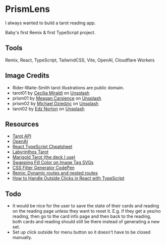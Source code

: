 # PrismLens

I always wanted to build a tarot reading app.

Baby's first Remix & first TypeScript project.

## Tools

Remix, React, TypeScript, TailwindCSS, Vite, OpenAI, Cloudflare Workers

## Image Credits

- Rider-Waite-Smith tarot illustrations are public domain.
- tarot01 by <a href="https://unsplash.com/@ceciliamiraldi?utm_content=creditCopyText&utm_medium=referral&utm_source=unsplash">Cecilia Miraldi</a> on <a href="https://unsplash.com/photos/a-candle-sitting-next-to-a-set-of-tarot-cards-73j1nQyNhs8?utm_content=creditCopyText&utm_medium=referral&utm_source=unsplash">Unsplash</a>
- prism01 by <a href="https://unsplash.com/@mcarsience_photography?utm_content=creditCopyText&utm_medium=referral&utm_source=unsplash">Meagan Carsience</a> on <a href="https://unsplash.com/photos/a-blurry-image-of-a-black-background-with-white-and-yellow-lights-YiVC0K8pOMg?utm_content=creditCopyText&utm_medium=referral&utm_source=unsplash">Unsplash</a>
- prism02 by <a href="https://unsplash.com/@lazycreekimages?utm_content=creditCopyText&utm_medium=referral&utm_source=unsplash">Michael Dziedzic</a> on <a href="https://unsplash.com/photos/black-and-red-triangle-illustration-nc11Hg2ja-s?utm_content=creditCopyText&utm_medium=referral&utm_source=unsplash">Unsplash</a>
- tarot02 by <a href="https://unsplash.com/@edznorton?utm_content=creditCopyText&utm_medium=referral&utm_source=unsplash">Edz Norton</a> on <a href="https://unsplash.com/photos/6ea3wzvbDWw?utm_content=creditCopyText&utm_medium=referral&utm_source=unsplash">Unsplash</a>

## Resources

- [Tarot API](https://tarotapi.dev/)
- [OpenAI](https://openai.com/)
- [React TypeScript Cheatsheet](https://react-typescript-cheatsheet.netlify.app/)
- [Labyrinthos Tarot](https://labyrinthos.co/blogs/tarot-card-meanings-list)
- [Marigold Tarot (the deck I use)](https://13thpress.com/collections/decks-books/products/copy-of-the-marigold-tarot-gilded-gold)
- [Swapping Fill Color on Image Tag SVGs](https://blog.union.io/code/2017/08/10/img-svg-fill/)
- [CSS Filter Generator CodePen](https://codepen.io/sosuke/pen/Pjoqqp?__cf_chl_jschl_tk__=ecc0b72797ae71bc009d6322e3e470773936b386-1604211766-0-ASpz720gXnc6Ej0vzlgY9-KLmlPkldgcOx1wAmGTUCjLZLOxkArNxpRzZ9m8woL-NGmP9LBGVPws8UxMJZrR7O1qFH6QkKtrGVPw6StRnXiK1XTQR_nY905r0XobAG2nOmyC6Zq8mdyPDp1MyHD7JLodJUXCRViXhtmLmRVE_-JGarVJRlxs6k3DzAOQQEJewfp00DjhlD0mxr8ZKpk2yq6IPTZZQ52XYxh26FC5MxLHhs7LuAwhtolmDZyp4_IuwRg8I5m-2--MmvGE8CCqjRWrkE85zgkMXPlOqcZtppRpZhn6Uz9DZAuKheHwVBb0ySIhFYG92bvQOgiKX0TTswB1SHgOLIeqktuyUaAgxI_h)
- [Remix: Dynamic routes and nested routes](https://thevalleyofcode.com/remix/7-dynamic-routes-and-nested-routes)
- [How to Handle Outside Clicks in React with TypeScript](https://dev.to/rashed_iqbal/how-to-handle-outside-clicks-in-react-with-typescript-4lmc)

## Todo

- It would be nice for the user to save the state of their cards and reading on the reading page unless they want to reset it. E.g. if they get a yes/no reading, then go to the card info page and then back to the reading, both cards and reading should still be there instead of generating a new set.
- Set up click outside for menu button so it doesn't have to be closed manually.
